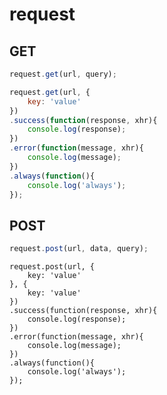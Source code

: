 # request

## GET

```JavaScript
request.get(url, query);
```

```JavaScript
request.get(url, {
	key: 'value'
})
.success(function(response, xhr){
	console.log(response);
})
.error(function(message, xhr){
	console.log(message);
})
.always(function(){
	console.log('always');
});
```

## POST

```JavaScript
request.post(url, data, query);
```

```
request.post(url, {
	key: 'value'
}, {
	key: 'value'
})
.success(function(response, xhr){
	console.log(response);
})
.error(function(message, xhr){
	console.log(message);
})
.always(function(){
	console.log('always');
});
```